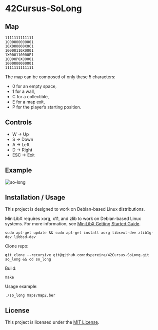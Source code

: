 # 42Cursus-SoLong

## Map
```
1111111111111
1C00000000001
10X000000X0C1
10000110X0001
1X000110000E1
10000P0X00001
1000000000001
1111111111111
```
The map can be composed of only these 5 characters:
- 0 for an empty space,
- 1 for a wall,
- C for a collectible,
- E for a map exit,
- P for the player’s starting position.

## Controls
- W -> Up
- S -> Down
- A -> Left
- D -> Right
- ESC -> Exit

## Example
![so-long](https://github.com/user-attachments/assets/d5f77690-dceb-465c-9d9e-7ba2af4c2bf3)

## Installation / Usage
This project is designed to work on Debian-based Linux distributions.

MiniLibX requires xorg, x11, and zlib to work on Debian-based Linux systems. For more information, see [MiniLibX Getting Started Guide](https://harm-smits.github.io/42docs/libs/minilibx/getting_started.html).
```shell
sudo apt-get update && sudo apt-get install xorg libxext-dev zlib1g-dev libbsd-dev
```

Clone repo:
```shell
git clone --recursive git@github.com:dspereira/42Cursus-SoLong.git so_long && cd so_long
```

Build:
```shell
make
```

Usage example:
```shell
./so_long maps/map2.ber
```
## License
This project is licensed under the [MIT License](https://github.com/dspereira/42Cursus-SoLong/blob/main/LICENSE).
